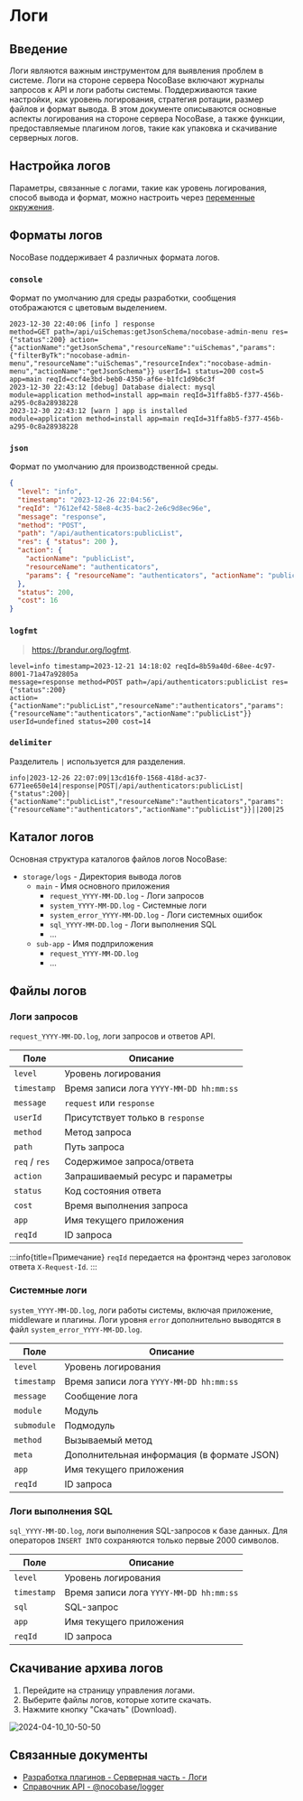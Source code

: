 # Логи

## Введение

Логи являются важным инструментом для выявления проблем в системе. Логи на стороне сервера NocoBase включают журналы запросов к API и логи работы системы. Поддерживаются такие настройки, как уровень логирования, стратегия ротации, размер файлов и формат вывода. В этом документе описываются основные аспекты логирования на стороне сервера NocoBase, а также функции, предоставляемые плагином логов, такие как упаковка и скачивание серверных логов.

## Настройка логов

Параметры, связанные с логами, такие как уровень логирования, способ вывода и формат, можно настроить через [переменные окружения](../../welcome/getting-started/env.md#logger_transport).

## Форматы логов

NocoBase поддерживает 4 различных формата логов.

### `console`

Формат по умолчанию для среды разработки, сообщения отображаются с цветовым выделением.

```
2023-12-30 22:40:06 [info ] response                                     method=GET path=/api/uiSchemas:getJsonSchema/nocobase-admin-menu res={"status":200} action={"actionName":"getJsonSchema","resourceName":"uiSchemas","params":{"filterByTk":"nocobase-admin-menu","resourceName":"uiSchemas","resourceIndex":"nocobase-admin-menu","actionName":"getJsonSchema"}} userId=1 status=200 cost=5 app=main reqId=ccf4e3bd-beb0-4350-af6e-b1fc1d9b6c3f
2023-12-30 22:43:12 [debug] Database dialect: mysql                      module=application method=install app=main reqId=31ffa8b5-f377-456b-a295-0c8a28938228
2023-12-30 22:43:12 [warn ] app is installed                             module=application method=install app=main reqId=31ffa8b5-f377-456b-a295-0c8a28938228
```

### `json`

Формат по умолчанию для производственной среды.

```json
{
  "level": "info",
  "timestamp": "2023-12-26 22:04:56",
  "reqId": "7612ef42-58e8-4c35-bac2-2e6c9d8ec96e",
  "message": "response",
  "method": "POST",
  "path": "/api/authenticators:publicList",
  "res": { "status": 200 },
  "action": {
    "actionName": "publicList",
    "resourceName": "authenticators",
    "params": { "resourceName": "authenticators", "actionName": "publicList" }
  },
  "status": 200,
  "cost": 16
}
```

### `logfmt`

> https://brandur.org/logfmt.

```
level=info timestamp=2023-12-21 14:18:02 reqId=8b59a40d-68ee-4c97-8001-71a47a92805a
message=response method=POST path=/api/authenticators:publicList res={"status":200}
action={"actionName":"publicList","resourceName":"authenticators","params":{"resourceName":"authenticators","actionName":"publicList"}}
userId=undefined status=200 cost=14
```

### `delimiter`

Разделитель `|` используется для разделения.

```
info|2023-12-26 22:07:09|13cd16f0-1568-418d-ac37-6771ee650e14|response|POST|/api/authenticators:publicList|{"status":200}|{"actionName":"publicList","resourceName":"authenticators","params":{"resourceName":"authenticators","actionName":"publicList"}}||200|25
```

## Каталог логов

Основная структура каталогов файлов логов NocoBase:

- `storage/logs` - Директория вывода логов
  - `main` - Имя основного приложения
    - `request_YYYY-MM-DD.log` - Логи запросов
    - `system_YYYY-MM-DD.log` - Системные логи
    - `system_error_YYYY-MM-DD.log` - Логи системных ошибок
    - `sql_YYYY-MM-DD.log` - Логи выполнения SQL
    - ...
  - `sub-app` - Имя подприложения
    - `request_YYYY-MM-DD.log`
    - ...

## Файлы логов

### Логи запросов

`request_YYYY-MM-DD.log`, логи запросов и ответов API.

| Поле          | Описание                               |
| ------------- | -------------------------------------- |
| `level`       | Уровень логирования                    |
| `timestamp`   | Время записи лога `YYYY-MM-DD hh:mm:ss` |
| `message`     | `request` или `response`               |
| `userId`      | Присутствует только в `response`        |
| `method`      | Метод запроса                          |
| `path`        | Путь запроса                           |
| `req` / `res` | Содержимое запроса/ответа               |
| `action`      | Запрашиваемый ресурс и параметры        |
| `status`      | Код состояния ответа                    |
| `cost`        | Время выполнения запроса                |
| `app`         | Имя текущего приложения                 |
| `reqId`       | ID запроса                             |

:::info{title=Примечание}
`reqId` передается на фронтэнд через заголовок ответа `X-Request-Id`.
:::

### Системные логи

`system_YYYY-MM-DD.log`, логи работы системы, включая приложение, middleware и плагины. Логи уровня `error` дополнительно выводятся в файл `system_error_YYYY-MM-DD.log`.

| Поле        | Описание                               |
| ----------- | -------------------------------------- |
| `level`     | Уровень логирования                    |
| `timestamp` | Время записи лога `YYYY-MM-DD hh:mm:ss` |
| `message`   | Сообщение лога                         |
| `module`    | Модуль                                 |
| `submodule` | Подмодуль                              |
| `method`    | Вызываемый метод                       |
| `meta`      | Дополнительная информация (в формате JSON) |
| `app`       | Имя текущего приложения                 |
| `reqId`     | ID запроса                             |

### Логи выполнения SQL

`sql_YYYY-MM-DD.log`, логи выполнения SQL-запросов к базе данных. Для операторов `INSERT INTO` сохраняются только первые 2000 символов.

| Поле        | Описание                               |
| ----------- | -------------------------------------- |
| `level`     | Уровень логирования                    |
| `timestamp` | Время записи лога `YYYY-MM-DD hh:mm:ss` |
| `sql`       | SQL-запрос                             |
| `app`       | Имя текущего приложения                 |
| `reqId`     | ID запроса                             |

## Скачивание архива логов

<PluginInfo name="logger"></PluginInfo>

1. Перейдите на страницу управления логами.
2. Выберите файлы логов, которые хотите скачать.
3. Нажмите кнопку "Скачать" (Download).

![2024-04-10_10-50-50](https://static-docs.nocobase.com/2024-04-10_10-50-50.png)

## Связанные документы

- [Разработка плагинов - Серверная часть - Логи](../../development/server/logger)
- [Справочник API - @nocobase/logger](../../api/logger)
